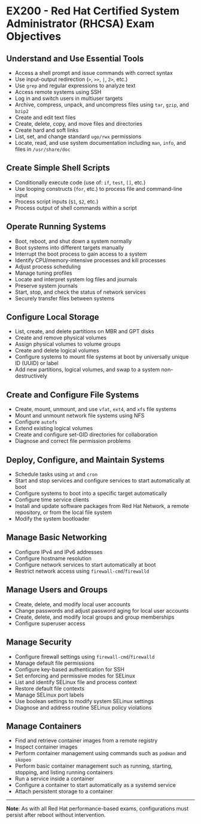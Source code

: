 # EX200 - Red Hat Certified System Administrator (RHCSA) Exam Objectives

## Understand and Use Essential Tools
- Access a shell prompt and issue commands with correct syntax  
- Use input-output redirection (`>`, `>>`, `|`, `2>`, etc.)  
- Use `grep` and regular expressions to analyze text  
- Access remote systems using SSH  
- Log in and switch users in multiuser targets  
- Archive, compress, unpack, and uncompress files using `tar`, `gzip`, and `bzip2`  
- Create and edit text files  
- Create, delete, copy, and move files and directories  
- Create hard and soft links  
- List, set, and change standard `ugo/rwx` permissions  
- Locate, read, and use system documentation including `man`, `info`, and files in `/usr/share/doc`  

## Create Simple Shell Scripts
- Conditionally execute code (use of: `if`, `test`, `[]`, etc.)  
- Use looping constructs (`for`, etc.) to process file and command-line input  
- Process script inputs (`$1`, `$2`, etc.)  
- Process output of shell commands within a script  

## Operate Running Systems
- Boot, reboot, and shut down a system normally  
- Boot systems into different targets manually  
- Interrupt the boot process to gain access to a system  
- Identify CPU/memory-intensive processes and kill processes  
- Adjust process scheduling  
- Manage tuning profiles  
- Locate and interpret system log files and journals  
- Preserve system journals  
- Start, stop, and check the status of network services  
- Securely transfer files between systems  

## Configure Local Storage
- List, create, and delete partitions on MBR and GPT disks  
- Create and remove physical volumes  
- Assign physical volumes to volume groups  
- Create and delete logical volumes  
- Configure systems to mount file systems at boot by universally unique ID (UUID) or label  
- Add new partitions, logical volumes, and swap to a system non-destructively  

## Create and Configure File Systems
- Create, mount, unmount, and use `vfat`, `ext4`, and `xfs` file systems  
- Mount and unmount network file systems using NFS  
- Configure `autofs`  
- Extend existing logical volumes  
- Create and configure set-GID directories for collaboration  
- Diagnose and correct file permission problems  

## Deploy, Configure, and Maintain Systems
- Schedule tasks using `at` and `cron`  
- Start and stop services and configure services to start automatically at boot  
- Configure systems to boot into a specific target automatically  
- Configure time service clients  
- Install and update software packages from Red Hat Network, a remote repository, or from the local file system  
- Modify the system bootloader  

## Manage Basic Networking
- Configure IPv4 and IPv6 addresses  
- Configure hostname resolution  
- Configure network services to start automatically at boot  
- Restrict network access using `firewall-cmd`/`firewalld`  

## Manage Users and Groups
- Create, delete, and modify local user accounts  
- Change passwords and adjust password aging for local user accounts  
- Create, delete, and modify local groups and group memberships  
- Configure superuser access  

## Manage Security
- Configure firewall settings using `firewall-cmd`/`firewalld`  
- Manage default file permissions  
- Configure key-based authentication for SSH  
- Set enforcing and permissive modes for SELinux  
- List and identify SELinux file and process context  
- Restore default file contexts  
- Manage SELinux port labels  
- Use boolean settings to modify system SELinux settings  
- Diagnose and address routine SELinux policy violations  

## Manage Containers
- Find and retrieve container images from a remote registry  
- Inspect container images  
- Perform container management using commands such as `podman` and `skopeo`  
- Perform basic container management such as running, starting, stopping, and listing running containers  
- Run a service inside a container  
- Configure a container to start automatically as a systemd service  
- Attach persistent storage to a container  

---

**Note**: As with all Red Hat performance-based exams, configurations must persist after reboot without intervention.
